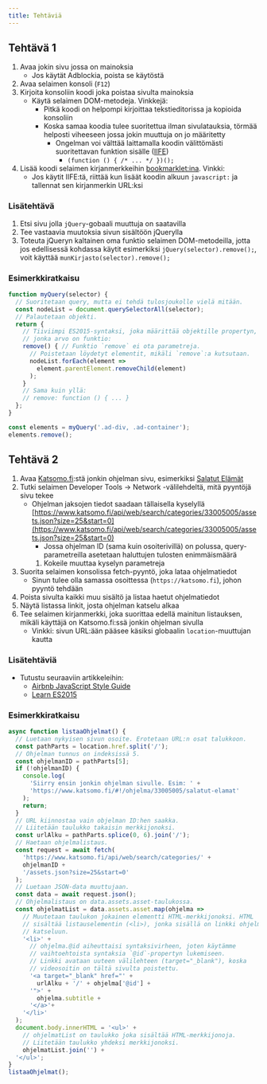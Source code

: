 ```yaml
---
title: Tehtäviä
---
```


## Tehtävä 1
1. Avaa jokin sivu jossa on mainoksia
   * Jos käytät Adblockia, poista se käytöstä
1. Avaa selaimen konsoli (`F12`)
1. Kirjoita konsoliin koodi joka poistaa sivulta mainoksia
   * Käytä selaimen DOM-metodeja. Vinkkejä:
     * Pitkä koodi on helpompi kirjoittaa tekstieditorissa ja kopioida konsoliin
     * Koska samaa koodia tulee suoritettua ilman sivulatauksia, törmää helposti viheeseen jossa jokin muuttuja on jo määritetty
       * Ongelman voi välttää laittamalla koodin välittömästi suoritettavan funktion sisälle ([IIFE](https://en.wikipedia.org/wiki/Immediately-invoked_function_expression))
         * `(function () { /* ... */ })();`
1. Lisää koodi selaimen kirjanmerkkeihin [bookmarklet:ina](https://fi.wikipedia.org/wiki/Sovelluskirjanmerkki). Vinkki:
   * Jos käytit IIFE:tä, riittää kun lisäät koodin alkuun `javascript:` ja tallennat sen kirjanmerkin URL:ksi

### Lisätehtävä
1. Etsi sivu jolla `jQuery`-gobaali muuttuja on saatavilla
1. Tee vastaavia muutoksia sivun sisältöön jQuerylla
1. Toteuta jQueryn kaltainen oma funktio selaimen DOM-metodeilla, jotta jos edellisessä kohdassa käytit esimerkiksi `jQuery(selector).remove();`, voit käyttää `munKirjasto(selector).remove();`

### Esimerkkiratkaisu
```js
function myQuery(selector) {
  // Suoritetaan query, mutta ei tehdä tulosjoukolle vielä mitään.
  const nodeList = document.querySelectorAll(selector);
  // Palautetaan objekti.
  return {
    // Tiiviimpi ES2015-syntaksi, joka määrittää objektille propertyn,
    // jonka arvo on funktio:
    remove() { // Funktio `remove` ei ota parametreja.
      // Poistetaan löydetyt elementit, mikäli `remove`:a kutsutaan.
      nodeList.forEach(element =>
        element.parentElement.removeChild(element)
      );
    }
    // Sama kuin yllä:
    // remove: function () { ... }
  };
}

const elements = myQuery('.ad-div, .ad-container');
elements.remove();
```

## Tehtävä 2
1. Avaa [Katsomo.fi](https://www.katsomo.fi/):stä jonkin ohjelman sivu, esimerkiksi [Salatut Elämät](https://www.katsomo.fi/#!/jakso/33005005/)
1. Tutki selaimen Developer Tools → Network -välilehdeltä, mitä pyyntöjä sivu tekee
   * Ohjelman jaksojen tiedot saadaan tällaisella kyselyllä [https://www.katsomo.fi/api/web/search/categories/33005005/assets.json?size=25&start=0](https://www.katsomo.fi/api/web/search/categories/33005005/assets.json?size=25&start=0)
     * Jossa ohjelman ID (sama kuin osoiterivillä) on polussa, query-parametreilla asetetaan haluttujen tulosten enimmäismäärä
     1. Kokeile muuttaa kyselyn parametreja
1. Suorita selaimen konsolissa fetch-pyyntö, joka lataa ohjelmatiedot
   * Sinun tulee olla samassa osoittessa (`https://katsomo.fi`), johon pyyntö tehdään
1. Poista sivulta kaikki muu sisältö ja listaa haetut ohjelmatiedot
1. Näytä listassa linkit, josta ohjelman katselu alkaa
1. Tee selaimen kirjanmerkki, joka suorittaa edellä mainitun listauksen, mikäli käyttäjä on Katsomo.fi:ssä jonkin ohjelman sivulla
   * Vinkki: sivun URL:ään pääsee käsiksi globaalin `location`-muuttujan kautta

### Lisätehtäviä
* Tutustu seuraaviin artikkeleihin:
  * [Airbnb JavaScript Style Guide](https://github.com/airbnb/javascript)
  * [Learn ES2015](https://babeljs.io/learn-es2015/)

### Esimerkkiratkaisu
```js
async function listaaOhjelmat() {
  // Luetaan nykyisen sivun osoite. Erotetaan URL:n osat talukkoon.
  const pathParts = location.href.split('/');
  // Ohjelman tunnus on indeksissä 5.
  const ohjelmanID = pathParts[5];
  if (!ohjelmanID) {
    console.log(
      'Siirry ensin jonkin ohjelman sivulle. Esim: ' +
      'https://www.katsomo.fi/#!/ohjelma/33005005/salatut-elamat'
    );
    return;
  }
  // URL kiinnostaa vain objelman ID:hen saakka.
  // Liitetään taulukko takaisin merkkijonoksi.
  const urlAlku = pathParts.splice(0, 6).join('/');
  // Haetaan ohjelmalistaus.
  const request = await fetch(
    'https://www.katsomo.fi/api/web/search/categories/' +
    ohjelmanID +
    '/assets.json?size=25&start=0'
  );
  // Luetaan JSON-data muuttujaan.
  const data = await request.json();
  // Ohjelmalistaus on data.assets.asset-taulukossa.
  const ohjelmatList = data.assets.asset.map(ohjelma =>
    // Muutetaan taulukon jokainen elementti HTML-merkkijonoksi. HTML
    // sisältää listauselementin (<li>), jonka sisällä on linkki ohjelman
    // katseluun.
    '<li>' +
      // ohjelma.@id aiheuttaisi syntaksivirheen, joten käytämme
      // vaihtoehtoista syntaksia `@id`-propertyn lukemiseen.
      // Linkki avataan uuteen välilehteen (target="_blank"), koska
      // videosoitin on tältä sivulta poistettu.
      '<a target="_blank" href="' +
        urlAlku + '/' + ohjelma['@id'] +
      '">' +
        ohjelma.subtitle +
      '</a>'+
    '</li>'
  );
  document.body.innerHTML = '<ul>' +
    // ohjelmatList on taulukko joka sisältää HTML-merkkijonoja.
    // Liitetään taulukko yhdeksi merkkijonoksi.
    ohjelmatList.join('') +
  '</ul>';
}
listaaOhjelmat();
```
